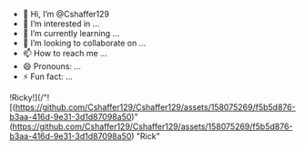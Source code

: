 - 👋 Hi, I’m @Cshaffer129
- 👀 I’m interested in ...
- 🌱 I’m currently learning ...
- 💞️ I’m looking to collaborate on ...
- 📫 How to reach me ...
- 😄 Pronouns: ...
- ⚡ Fun fact: ...

<!---
Cshaffer129/Cshaffer129 is a ✨ special ✨ repository because its `README.md` (this file) appears on your GitHub profile.
You can click the Preview link to take a look at your changes.
--->
!Ricky!](/"![(https://github.com/Cshaffer129/Cshaffer129/assets/158075269/f5b5d876-b3aa-416d-9e31-3d1d87098a50)"(https://github.com/Cshaffer129/Cshaffer129/assets/158075269/f5b5d876-b3aa-416d-9e31-3d1d87098a50)
 "Rick"

